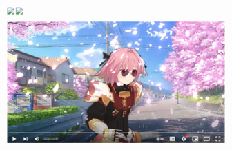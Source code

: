 ### 
![](https://github.com/blairkirara/cat-dance.gif) ![](https://github.com/blairkirara/cat-dance.gif)

[![IMAGE ALT TEXT](astolfo_link.jpg)](http://www.youtube.com/watch?v=-07Ab-mKbYQ "фембойрэп")
<!--

[![IMAGE ALT TEXT](http://img.youtube.com/vi/-07Ab-mKbYQ/0.jpg)](http://www.youtube.com/watch?v=-07Ab-mKbYQ "фембойрэп")

https://youtu.be/-07Ab-mKbYQ
-->
